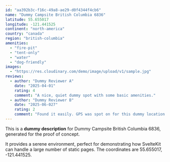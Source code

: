 ```yaml
---
id: "aa392b3c-f16c-49a8-ae29-d0f4344f4cb6"
name: "Dummy Campsite British Columbia 6836"
latitude: 55.655017
longitude: -121.441525
continent: "north-america"
country: "canada"
region: "british-columbia"
amenities:
  - "fire-pit"
  - "tent-only"
  - "water"
  - "dog-friendly"
images:
  - "https://res.cloudinary.com/demo/image/upload/v1/sample.jpg"
reviews:
  - author: "Dummy Reviewer A"
    date: "2025-04-01"
    rating: 4
    comment: "A nice, quiet dummy spot with some basic amenities."
  - author: "Dummy Reviewer B"
    date: "2025-06-027"
    rating: 2
    comment: "Found it easily. GPS was spot on for this dummy location."
---
```


This is a **dummy description** for Dummy Campsite British Columbia 6836, generated for the proof of concept.

It provides a serene environment, perfect for demonstrating how SvelteKit can handle a large number of static pages. The coordinates are 55.655017, -121.441525.
